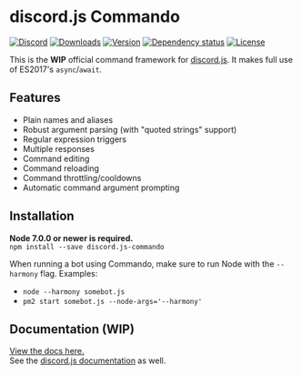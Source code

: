 # discord.js Commando
[![Discord](https://discordapp.com/api/guilds/222078108977594368/embed.png)](https://discord.gg/bRCvFy9)
[![Downloads](https://img.shields.io/npm/dt/discord.js-commando.svg)](https://www.npmjs.com/package/discord.js-commando)
[![Version](https://img.shields.io/npm/v/discord.js-commando.svg)](https://www.npmjs.com/package/discord.js-commando)
[![Dependency status](https://david-dm.org/Gawdl3y/discord.js-commando.svg)](https://david-dm.org/Gawdl3y/discord.js-commando)
[![License](https://img.shields.io/npm/l/discord.js-commando.svg)](LICENSE)

This is the __**WIP**__ official command framework for [discord.js](https://github.com/Gawdl3y/discord.js-commando).
It makes full use of ES2017's `async`/`await`.

## Features
- Plain names and aliases
- Robust argument parsing (with "quoted strings" support)
- Regular expression triggers
- Multiple responses
- Command editing
- Command reloading
- Command throttling/cooldowns
- Automatic command argument prompting

## Installation
**Node 7.0.0 or newer is required.**  
`npm install --save discord.js-commando`

When running a bot using Commando, make sure to run Node with the `--harmony` flag. Examples:
- `node --harmony somebot.js`
- `pm2 start somebot.js --node-args='--harmony'`

## Documentation (WIP)
[View the docs here.](https://gawdl3y.github.io/discord.js-commando/0.2.0/)  
See the [discord.js documentation](http://hydrabolt.github.io/discord.js/#!/docs/tag/master/file/general/Welcome) as well.
